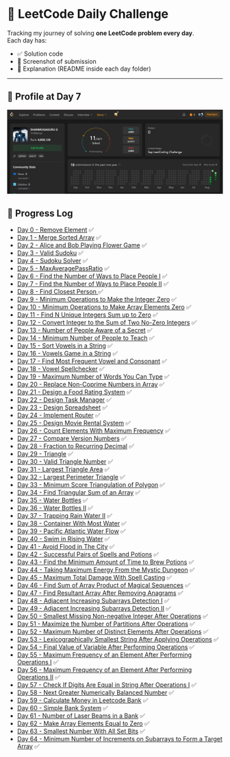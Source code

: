 # 🚀 LeetCode Daily Challenge

Tracking my journey of solving **one LeetCode problem every day**.  
Each day has:
- ✅ Solution code
- 📸 Screenshot of submission
- 📝 Explanation (README inside each day folder)

---

## 📸 Profile at Day 7
![Profile Screenshot](screenshot.png)

## 📅 Progress Log  

- [Day 0 - Remove Element](DAY-0/README.md) ✅  
- [Day 1 - Merge Sorted Array](DAY-1/README.md) ✅  
- [Day 2 - Alice and Bob Playing Flower Game](DAY-2/README.md) ✅  
- [Day 3 - Valid Sudoku](DAY-3/README.md) ✅
- [Day 4 - Sudoku Solver](DAY-4/README.md) ✅  
- [Day 5 - MaxAveragePassRatio](DAY-5/README.md) ✅
- [Day 6 - Find the Number of Ways to Place People I](DAY-6/README.md) ✅
- [Day 7 - Find the Number of Ways to Place People II](DAY-7/README.md) ✅
- [Day 8 - Find Closest Person ](DAY-8/README.md) ✅
- [Day 9 - Minimum Operations to Make the Integer Zero](DAY-9/README.md) ✅
- [Day 10 - Minimum Operations to Make Array Elements Zero](DAY-10/README.md) ✅
- [Day 11 - Find N Unique Integers Sum up to Zero](DAY-11/README.md) ✅
- [Day 12 - Convert Integer to the Sum of Two No-Zero Integers](DAY-12/README.md) ✅
- [Day 13 - Number of People Aware of a Secret](DAY-13/README.md) ✅
- [Day 14 - Minimum Number of People to Teach](DAY-14/README.md) ✅
- [Day 15 - Sort Vowels in a String](DAY-15/README.md) ✅
- [Day 16 - Vowels Game in a String](DAY-16/README.md) ✅
- [Day 17 - Find Most Frequent Vowel and Consonant](DAY-17/README.md) ✅
- [Day 18 - Vowel Spellchecker](DAY-18/README.md) ✅
- [Day 19 - Maximum Number of Words You Can Type](DAY-19/README.md) ✅
- [Day 20 - Replace Non-Coprime Numbers in Array](DAY-20/README.md) ✅
- [Day 21 - Design a Food Rating System](DAY-21/README.md) ✅
- [Day 22 - Design Task Manager](DAY-22/README.md) ✅
- [Day 23 - Design Spreadsheet](DAY-23/README.md) ✅
- [Day 24 - Implement Router](DAY-24/README.md) ✅
- [Day 25 - Design Movie Rental System](DAY-25/README.md) ✅
- [Day 26 - Count Elements With Maximum Frequency](DAY-26/README.md) ✅
- [Day 27 - Compare Version Numbers](DAY-27/README.md) ✅
- [Day 28 - Fraction to Recurring Decimal](DAY-28/README.md) ✅
- [Day 29 - Triangle](DAY-29/README.md) ✅
- [Day 30 - Valid Triangle Number](DAY-30/README.md) ✅
- [Day 31 - Largest Triangle Area](DAY-31/README.md) ✅
- [Day 32 - Largest Perimeter Triangle](DAY-32/README.md) ✅
- [Day 33 - Minimum Score Triangulation of Polygon](DAY-33/README.md) ✅
- [Day 34 - Find Triangular Sum of an Array](DAY-34/README.md) ✅
- [Day 35 - Water Bottles](DAY-35/README.md) ✅
- [Day 36 - Water Bottles II](DAY-36/README.md) ✅
- [Day 37 - Trapping Rain Water II](DAY-37/README.md) ✅
- [Day 38 - Container With Most Water](DAY-38/README.md) ✅
- [Day 39 - Pacific Atlantic Water Flow](DAY-39/README.md) ✅
- [Day 40 - Swim in Rising Water](DAY-40/README.md) ✅
- [Day 41 - Avoid Flood in The City](DAY-41/README.md) ✅
- [Day 42 - Successful Pairs of Spells and Potions](DAY-42/README.md) ✅
- [Day 43 - Find the Minimum Amount of Time to Brew Potions](DAY-43/README.md) ✅
- [Day 44 - Taking Maximum Energy From the Mystic Dungeon](DAY-44/README.md) ✅
- [Day 45 - Maximum Total Damage With Spell Casting](DAY-45/README.md) ✅
- [Day 46 - Find Sum of Array Product of Magical Sequences](DAY-46/README.md) ✅
- [Day 47 - Find Resultant Array After Removing Anagrams](DAY-47/README.md) ✅
- [Day 48 - Adjacent Increasing Subarrays Detection I](DAY-48/README.md) ✅
- [Day 49 - Adjacent Increasing Subarrays Detection II](DAY-49/README.md) ✅
- [Day 50 - Smallest Missing Non-negative Integer After Operations](DAY-50/README.md) ✅
- [Day 51 - Maximize the Number of Partitions After Operations](DAY-51/README.md) ✅
- [Day 52 - Maximum Number of Distinct Elements After Operations](DAY-52/README.md) ✅
- [Day 53 - Lexicographically Smallest String After Applying Operations](DAY-53/README.md) ✅
- [Day 54 - Final Value of Variable After Performing Operations](DAY-54/README.md) ✅
- [Day 55 - Maximum Frequency of an Element After Performing Operations I](DAY-55/README.md) ✅
- [Day 56 - Maximum Frequency of an Element After Performing Operations II](DAY-56/README.md) ✅
- [Day 57 - Check If Digits Are Equal in String After Operations I](DAY-57/README.md) ✅
- [Day 58 - Next Greater Numerically Balanced Number](DAY-58/README.md) ✅
- [Day 59 - Calculate Money in Leetcode Bank](DAY-59/README.md) ✅
- [Day 60 - Simple Bank System](DAY-60/README.md) ✅
- [Day 61 - Number of Laser Beams in a Bank](DAY-61/README.md) ✅
- [Day 62 - Make Array Elements Equal to Zero](DAY-62/README.md) ✅
- [Day 63 - Smallest Number With All Set Bits](DAY-63/README.md) ✅
- [Day 64 - Minimum Number of Increments on Subarrays to Form a Target Array](DAY-64/README.md) ✅